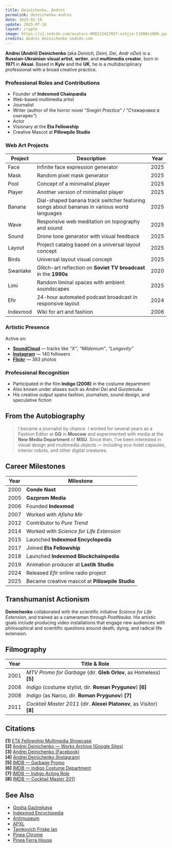```yaml
---
title: Deinichenko, Andrei  
permalink: deinichenko-andrei  
date: 2025-01-10  
update: 2025-07-16  
layout: crypto  
image: https://i1.sndcdn.com/avatars-000215422937-sckjje-t1080x1080.jpg  
credits: Andrei Deinichenko sndcdn.com  
---
```


**Andrei (Andrii) Deinichenko** (aka *Deinich, Deini, Dei, Andr oDei*) is a **Russian-Ukrainian** **visual artist**, **writer**, and **multimedia creator**, born in **1971** in **Aksai**. Based in **Kyiv** and the **UK**, he is a multidisciplinary professional with a broad creative practice.



### Professional Roles and Contributions

- Founder of **Indexmod Chainpædia**
- Web-based multimedia artist
- Journalist
- Writer (author of the horror novel *“Snegiri Practice” / "Стажировка в снегирях"*)
- Actor
- Visionary at the **Eta Fellowship**
- Creative Mascot at **Pillowpile Studio**



### Web Art Projects

| Project     | Description                                                                                      | Year |
|-------------|--------------------------------------------------------------------------------------------------|------|
| Face        | Infinite face expression generator                                                               | 2025 |
| Mask        | Random pixel mask generator                                                                      | 2025 |
| Pool        | Concept of a minimalist player                                                                   | 2025 |
| Player      | Another version of minimalist player                                                             | 2025 |
| Banana      | Dial-shaped banana track switcher featuring songs about bananas in various world languages      | 2025 |
| Wave        | Responsive web meditation on topography and sound                                                | 2025 |
| Sound       | Drone tone generator with visual feedback                                                        | 2025 |
| Layout      | Project catalog based on a universal layout concept                                              | 2025 |
| Birds       | Universal layout visual concept                                                                  | 2025 |
| Swanlake    | Glitch-art reflection on **Soviet TV broadcast** in the **1990s**                                | 2020 |
| Limi        | Random liminal spaces with ambient soundscapes                                                   | 2025 |
| Efir        | 24-hour automated podcast broadcast in responsive layout                                         | 2024 |
| Indexmod    | Wiki for art and fashion                                                                         | 2006 |



### Artistic Presence

Active on:
- **[SoundCloud](https://soundcloud.com/deinichenko-andrei)** — tracks like *“Х”*, *“Mildonium”*, *“Longevity”*
- **[Instagram](https://www.instagram.com/andrei.deinichenko/)** — 140 followers
- **[Flickr](https://www.flickr.com/photos/49023353@N04/)** — 383 photos



### Professional Recognition

- Participated in the film **Indigo (2008)** in the costume department  
- Also known under aliases such as *Andrei Dei* and *Gurotesuku*  
- His creative output spans fashion, journalism, sound design, and speculative fiction



## From the Autobiography

> I became a journalist by chance. I worked for several years as a Fashion Editor at **GQ** in **Moscow** and experimented with media at the **New Media Department** of **MSU**. Since then, I’ve been interested in visual design and multimedia objects — including eco-hotel capsules, interior robots, and other digital creatures.



## Career Milestones

| Year | Milestone                                  |
|------|--------------------------------------------|
| 2000 | **Conde Nast**                             |
| 2005 | **Gazprom Media**                          |
| 2006 | Founded **Indexmod**                       |
| 2007 | Worked with *Afisha Mir*                   |
| 2012 | Contributor to *Pure Trend*                |
| 2014 | Worked with *Science for Life Extension*   |
| 2015 | Launched **Indexmod Encyclopedia**         |
| 2017 | Joined **Eta Fellowship**                  |
| 2018 | Launched **Indexmod Blockchainpedia**      |
| 2019 | Animation producer at **Lastik Studio**    |
| 2024 | Released *Efir* online radio project       |
| 2025 | Became creative mascot at **Pillowpile Studio** |



## Transhumanist Actionism

**Deinichenko** collaborated with the scientific initiative *Science for Life Extension*, and trained as a cameraman through *PostNauka*. His artistic goals include producing video installations that engage new audiences with philosophical and scientific questions around death, dying, and radical life extension.



## Filmography

| Year | Title & Role                                                                 |
|------|------------------------------------------------------------------------------|
| 2001 | *MTV Promo for Garbage* (dir. **Gleb Orlov**, as Homeless) **[5]**          |
| 2008 | *Indigo* (costume stylist, dir. **Roman Prygunov**) **[6]**                 |
| 2008 | *Indigo* (as Narco, dir. **Roman Prygunov**) **[7]**                        |
| 2011 | *Cocktail Master 2011* (dir. **Alexei Platonov**, as Visitor) **[8]**       |



## Citations

**[1]** [ETA Fellowship Multimedia Showcase](http://e-t-a.space/14-февраля-2018)  
**[2]** [Andrei Deinichenko — Works Archive (Google Sites)](https://sites.google.com/site/andreideinichenko/)  
**[3]** [Andrei Deinichenko (Facebook)](https://www.facebook.com/deinichenkoandrei/friends)  
**[4]** [Andrei Deinichenko (Instagram)](https://www.instagram.com/deinichenkoandrei/)  
**[5]** [IMDB — Garbage Promo](http://www.imdb.com/name/nm6826609/)  
**[6]** [IMDB — Indigo Costume Department](http://www.imdb.com/name/nm6826609/)  
**[7]** [IMDB — Indigo Acting Role](http://www.imdb.com/name/nm6826609/)  
**[8]** [IMDB — Cocktail Master 2011](http://www.imdb.com/name/nm6826609/)  



## See Also

+ [Gosha Gazinskaya](gosha-gazinskaya)  
+ [Indexmod Encyclopedia](indexmod-encyclopedia)  
+ [Antimuseum](antimuseum)  
+ [APXL](apxl)  
+ [Tamkovich Friske Ian](tamkovich-friske-ian)  
+ [Pinea Chrome](pinea-chrome)  
+ [Pinea Ferra House](pinea-ferra-house)  

<!-- Prompt:  
- Не менять язык статьи, сохранять оригинальный язык.  
- Если тема оформлена как "Имя Фамилия", заголовок должен быть "Фамилия, Имя".  
- Изменить title: A Template на основной топик в статье.  
- Создать permalink: на основе title.  
- Замени date: 2018-01-02 на created: текущую дату в таком же формате  
- Замени update: хххх-хх-хх текущую дату в таком же формате  
- Изменить заголовок раздела "Citations" на ## Citations.  
- Оформить ссылки в разделе "Citations" в формате: **[1]** [URL](URL).  
- При ссылке на источник в тексте, использовать формат: **[x]**, **[x]**.  
- Убедиться, что номера цитат соответствуют записям в разделе "Citations".  
- Сделать номера цитат кликабельными по указанному выше формату.  
- Добавить список связанных тем в том же формате.  
- Если есть списки - конвертируй их в таблицы  
- Выделяй даты, места, географические назавания, адреса, имена собственные **таким образом**  
- Использовать шаблон - "[Название темы](ссылка-на-тему)" для каждого пункта.  
- Раздел ## See also должен включаться автоматически в конец статьи.  
- Результат в md коде  
- Оставить этот Prompt после редактирования в конце кода.  
-->
